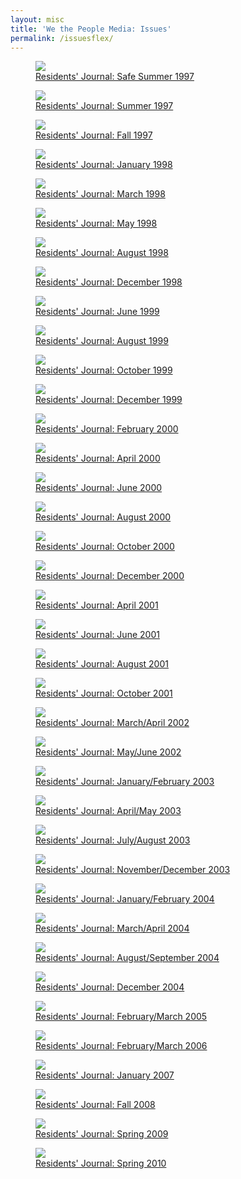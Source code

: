 ```yaml
---
layout: misc
title: 'We the People Media: Issues'
permalink: /issuesflex/
---
```

<div class="issuescontainerflex">
<figure class="issuu"><a href="http://issuu.com/wethepeoplemedia/docs/residents__journal_safe_summer_97_9/1?e=0"><img src="/assets/issuuCovers/page_1_thumb_medium(39).jpg" /><figcaption>Residents&#39; Journal: Safe Summer 1997</figcaption></a></figure>
<figure class="issuu"><a href="http://issuu.com/wethepeoplemedia/docs/fourth_edition_9x/1?e=0"><img src="/assets/issuuCovers/page_1_thumb_medium(40).jpg" /><figcaption>Residents&#39; Journal: Summer 1997</figcaption></a></figure>
<figure class="issuu"><a href="http://issuu.com/wethepeoplemedia/docs/fall__97_issue_9x/1?e=0"><img src="/assets/issuuCovers/page_1_thumb_medium(41).jpg" /><figcaption>Residents&#39; Journal: Fall 1997</figcaption></a></figure>
<figure class="issuu"><a href="http://issuu.com/wethepeoplemedia/docs/jan_98_edition_9x/1?e=0"><img src="/assets/issuuCovers/page_1_thumb_medium(37).jpg" /><figcaption>Residents&#39; Journal: January 1998</figcaption></a></figure>
<figure class="issuu"><a href="http://issuu.com/wethepeoplemedia/docs/march_98_edition_9x/1?e=0"><img src="/assets/issuuCovers/page_1_thumb_medium(35).jpg" /><figcaption>Residents&#39; Journal: March 1998</figcaption></a></figure>
<figure class="issuu"><a href="http://issuu.com/wethepeoplemedia/docs/may_1998_final_version_9x/1?e=0"><img src="/assets/issuuCovers/page_1_thumb_medium(34).jpg" /><figcaption>Residents&#39; Journal: May 1998</figcaption></a></figure>
<figure class="issuu"><a href="http://issuu.com/wethepeoplemedia/docs/resident_s_journal_august_98/1?e=0"><img src="/assets/issuuCovers/page_1_thumb_medium(36).jpg" /><figcaption>Residents&#39; Journal: August 1998</figcaption></a></figure>
<figure class="issuu"><a href="http://issuu.com/wethepeoplemedia/docs/ethan_s_december_98_9x/1?e=0"><img src="/assets/issuuCovers/page_1_thumb_medium(38).jpg" /><figcaption>Residents&#39; Journal: December 1998</figcaption></a></figure>
<figure class="issuu"><a href="http://issuu.com/wethepeoplemedia/docs/resident_s_journal_june_99/1?e=0"><img src="/assets/issuuCovers/page_1_thumb_medium(32).jpg" /><figcaption>Residents&#39; Journal: June 1999</figcaption></a></figure>
<figure class="issuu"><a href="http://issuu.com/wethepeoplemedia/docs/resident_s_journal_august_99/1?e=0"><img src="/assets/issuuCovers/page_1_thumb_medium(31).jpg" /><figcaption>Residents&#39; Journal: August 1999</figcaption></a></figure>
<figure class="issuu"><a href="http://issuu.com/wethepeoplemedia/docs/resident_s_journal_october__99/1?e=0"><img src="/assets/issuuCovers/page_1_thumb_medium(30).jpg" /><figcaption>Residents&#39; Journal: October 1999</figcaption></a></figure>
<figure class="issuu"><a href="http://issuu.com/wethepeoplemedia/docs/december__99_final_9x/1?e=0"><img src="/assets/issuuCovers/page_1_thumb_medium(33).jpg" /><figcaption>Residents&#39; Journal: December 1999</figcaption></a></figure>
<figure class="issuu"><a href="http://issuu.com/wethepeoplemedia/docs/resident_s_journal_february_2000/1?e=0"><img src="/assets/issuuCovers/page_1_thumb_medium(24).jpg" /><figcaption>Residents&#39; Journal: February 2000</figcaption></a></figure>
<figure class="issuu"><a href="http://issuu.com/wethepeoplemedia/docs/resident_s_journal_april_2000/1?e=0"><img src="/assets/issuuCovers/page_1_thumb_medium(27).jpg" /><figcaption>Residents&#39; Journal: April 2000</figcaption></a></figure>
<figure class="issuu"><a href="http://issuu.com/wethepeoplemedia/docs/june_2000_final_9x/1?e=0"><img src="/assets/issuuCovers/page_1_thumb_medium(29).jpg" /><figcaption>Residents&#39; Journal: June 2000</figcaption></a></figure>
<figure class="issuu"><a href="http://issuu.com/wethepeoplemedia/docs/ethans_august_2000_9x/1?e=0"><img src="/assets/issuuCovers/page_1_thumb_b_medium(18).jpg" /><figcaption>Residents&#39; Journal: August 2000</figcaption></a></figure>
<figure class="issuu"><a href="http://issuu.com/wethepeoplemedia/docs/october_2000_final_9x/1?e=0"><img src="/assets/issuuCovers/page_1_thumb_b_medium(17).jpg" /><figcaption>Residents&#39; Journal: October 2000</figcaption></a></figure>
<figure class="issuu"><a href="http://issuu.com/wethepeoplemedia/docs/resident_s_journal_december_2000/1?e=0"><img src="/assets/issuuCovers/page_1_thumb_medium(25).jpg" /><figcaption>Residents&#39; Journal: December 2000</figcaption></a></figure>
<figure class="issuu"><a href="http://issuu.com/wethepeoplemedia/docs/resident_s_journal_april_2001/1?e=0"><img src="/assets/issuuCovers/page_1_thumb_medium(22).jpg" /><figcaption>Residents&#39; Journal: April 2001</figcaption></a></figure>
<figure class="issuu"><a href="http://issuu.com/wethepeoplemedia/docs/june_2001_final_9x/1?e=0"><img src="/assets/issuuCovers/page_1_thumb_medium(20).jpg" /><figcaption>Residents&#39; Journal: June 2001</figcaption></a></figure>
<figure class="issuu"><a href="http://issuu.com/wethepeoplemedia/docs/ethan_s_august_2001_9x/1?e=0"><img src="/assets/issuuCovers/page_1_thumb_medium(23).jpg" /><figcaption>Residents&#39; Journal: August 2001</figcaption></a></figure>
<figure class="issuu"><a href="http://issuu.com/wethepeoplemedia/docs/residents__journal_oct._2001/1?e=0"><img src="/assets/issuuCovers/page_1_thumb_medium(21).jpg" /><figcaption>Residents&#39; Journal: October 2001</figcaption></a></figure>
<figure class="issuu"><a href="http://issuu.com/wethepeoplemedia/docs/march_april_2002_final_9x/1?e=0"><img src="/assets/issuuCovers/page_1_thumb_medium(18).jpg" /><figcaption>Residents&#39; Journal: March/April 2002</figcaption></a></figure>
<figure class="issuu"><a href="http://issuu.com/wethepeoplemedia/docs/may_june_2002_final_9x/1?e=0"><img src="/assets/issuuCovers/page_1_thumb_medium(19).jpg" /><figcaption>Residents&#39; Journal: May/June 2002</figcaption></a></figure>
<figure class="issuu"><a href="http://issuu.com/wethepeoplemedia/docs/jan_feb_2003_final_9x/1?e=0"><img src="/assets/issuuCovers/page_1_thumb_b_medium(9).jpg" /><figcaption>Residents&#39; Journal: January/February 2003</figcaption></a></figure>
<figure class="issuu"><a href="http://issuu.com/wethepeoplemedia/docs/residents_journal_april-may_2003/1?e=0"><img src="/assets/issuuCovers/page_1_thumb_medium(12).jpg" /><figcaption>Residents&#39; Journal: April/May 2003</figcaption></a></figure>
<figure class="issuu"><a href="http://issuu.com/wethepeoplemedia/docs/resident_s_journal_july_august_2003/1?e=0"><img src="/assets/issuuCovers/page_1_thumb_medium(17).jpg" /><figcaption>Residents&#39; Journal: July/August 2003</figcaption></a></figure>
<figure class="issuu"><a href="http://issuu.com/wethepeoplemedia/docs/nov_dec_final_version_9x/1?e=0"><img src="/assets/issuuCovers/page_1_thumb_b_medium(8).jpg" /><figcaption>Residents&#39; Journal: November/December 2003</figcaption></a></figure>
<figure class="issuu"><a href="http://issuu.com/wethepeoplemedia/docs/residents_journal_january-february_/1?e=0"><img src="/assets/issuuCovers/page_1_thumb_medium(8).jpg" /><figcaption>Residents&#39; Journal: January/February 2004</figcaption></a></figure>
<figure class="issuu"><a href="http://issuu.com/wethepeoplemedia/docs/residents__journalmarch_april_04/1?e=0"><img src="/assets/issuuCovers/page_1_thumb_medium(11).jpg" /><figcaption>Residents&#39; Journal: March/April 2004</figcaption></a></figure>
<figure class="issuu"><a href="http://issuu.com/wethepeoplemedia/docs/residents_journal_august-september_/1?e=0"><img src="/assets/issuuCovers/page_1_thumb_medium(6).jpg" /><figcaption>Residents&#39; Journal: August/September 2004</figcaption></a></figure>
<figure class="issuu"><a href="http://issuu.com/wethepeoplemedia/docs/residents_journal_december_2004/1?e=0"><img src="/assets/issuuCovers/page_1_thumb_medium(7).jpg" /><figcaption>Residents&#39; Journal: December 2004</figcaption></a></figure>
<figure class="issuu"><a href="http://issuu.com/wethepeoplemedia/docs/residents_journal_february-march_20_7b75ffa12c5a58/1?e=0"><img src="/assets/issuuCovers/page_1_thumb_medium(5).jpg" /><figcaption>Residents&#39; Journal: February/March 2005</figcaption></a></figure>
<figure class="issuu"><a href="http://issuu.com/wethepeoplemedia/docs/residents_journal_february-march_20/1?e=0"><img src="/assets/issuuCovers/page_1_thumb_medium(4).jpg" /><figcaption>Residents&#39; Journal: February/March 2006</figcaption></a></figure>
<figure class="issuu"><a href="http://issuu.com/wethepeoplemedia/docs/residents_journal_january_2007/1?e=0"><img src="/assets/issuuCovers/page_1_thumb_medium(3).jpg" /><figcaption>Residents&#39; Journal: January 2007</figcaption></a></figure>
<figure class="issuu"><a href="http://issuu.com/wethepeoplemedia/docs/2008_fall_edition/1?e=0"><img src="/assets/issuuCovers/page_1_thumb_medium(2).jpg" /><figcaption>Residents&#39; Journal: Fall 2008</figcaption></a></figure>
<figure class="issuu"><a href="http://issuu.com/wethepeoplemedia/docs/2009_spring_edition/1?e=0"><img src="/assets/issuuCovers/page_1_thumb_medium(1).jpg" /><figcaption>Residents&#39; Journal: Spring 2009</figcaption></a></figure>
<figure class="issuu"><a href="http://issuu.com/wethepeoplemedia/docs/rj_spring_2010_final/1?e=0"><img src="/assets/issuuCovers/page_1_thumb_medium.jpg" /><figcaption>Residents&#39; Journal: Spring 2010</figcaption></a></figure>
</div>
